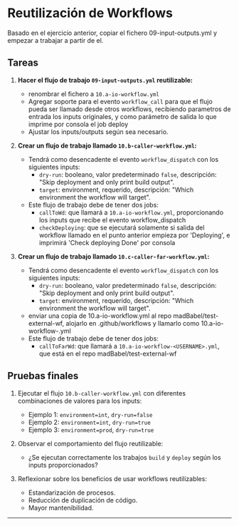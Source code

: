 # Reutilización de Workflows

Basado en el ejercicio anterior, copiar el fichero 09-input-outputs.yml y empezar a trabajar a partir de el.

## Tareas 

1. **Hacer el flujo de trabajo `09-input-outputs.yml` reutilizable:**
   - renombrar el fichero a `10.a-io-workflow.yml` 
   - Agregar soporte para el evento `workflow_call` para que el flujo pueda ser llamado desde otros workflows, recibiendo parametros de entrada los inputs originales, y como parámetro de salida lo que imprime por consola el job deploy
   - Ajustar los inputs/outputs según sea necesario.

3. **Crear un flujo de trabajo llamado `10.b-caller-workflow.yml`:**
   - Tendrá como desencadente el evento `workflow_dispatch` con los siguientes inputs:
       - `dry-run`: booleano, valor predeterminado `false`, descripción: "Skip deployment and only print build output".
       - `target`: environment, requerido, descripción: "Which environment the workflow will target".       
   - Este flujo de trabajo debe de tener dos jobs:
       - `callToWd`: que llamará a `10.a-io-workflow.yml`, proporcionando los inputs que recibe el evento workflow_dispatch
       - `checkDeploying`: que se ejecutará solamente si salida del workflow llamado en el punto anterior empieza por 'Deploying', e imprimirá 'Check deploying Done' por consola

4. **Crear un flujo de trabajo llamado `10.c-caller-far-workflow.yml`:**
   - Tendrá como desencadente el evento `workflow_dispatch` con los siguientes inputs:
       - `dry-run`: booleano, valor predeterminado `false`, descripción: "Skip deployment and only print build output".
       - `target`: environment, requerido, descripción: "Which environment the workflow will target".
   - enviar una copia de 10.a-io-workflow.yml al repo madBabel/test-external-wf, alojarlo en .github/workflows y llamarlo como 10.a-io-workflow-<USERNAME>.yml
   - Este flujo de trabajo debe de tener dos jobs:
       - `callToFarWd`: que llamará a `10.a-io-workflow-<USERNAME>.yml`, que está en el repo madBabel/test-external-wf       


## Pruebas finales

1. Ejecutar el flujo `10.b-caller-workflow.yml` con diferentes combinaciones de valores para los inputs:
   - Ejemplo 1: `environment=int`, `dry-run=false`
   - Ejemplo 2: `environment=int`, `dry-run=true`
   - Ejemplo 3: `environment=prod`, `dry-run=true`

2. Observar el comportamiento del flujo reutilizable:
   - ¿Se ejecutan correctamente los trabajos `build` y `deploy` según los inputs proporcionados?

3. Reflexionar sobre los beneficios de usar workflows reutilizables:
   - Estandarización de procesos.
   - Reducción de duplicación de código.
   - Mayor mantenibilidad.

---
